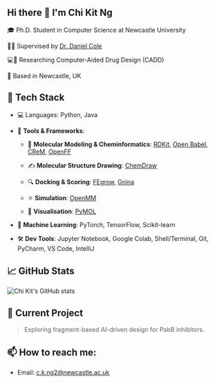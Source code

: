 ## Hi there 👋 I'm Chi Kit Ng

🎓 Ph.D. Student in Computer Science at Newcastle University

🧑‍🏫 Supervised by [Dr. Daniel Cole](https://blogs.ncl.ac.uk/danielcole/about-us/)

💻💊 Researching Computer-Aided Drug Design (CADD)

📍 Based in Newcastle, UK

## 🔧 Tech Stack
- 💻 Languages: Python, Java

- 🔬 **Tools & Frameworks**:
  - 🧪 **Molecular Modeling & Cheminformatics**: [RDKit](https://www.rdkit.org/), [Open Babel](https://openbabel.org/), [CReM](https://github.com/DrrDom/crem), [OpenFF](https://www.openforcefield.org/)

  - ✍️ **Molecular Structure Drawing**: [ChemDraw](https://revvitysignals.com/products/research/chemdraw)

  - 🔍 **Docking & Scoring**: [FEgrow](https://github.com/cole-group/FEgrow), [Gnina](https://github.com/gnina/gnina)

  - ⚛️ **Simulation**: [OpenMM](https://openmm.org/)

  - 🔬 **Visualisation**: [PyMOL](https://www.pymol.org/2/)

- 🧠 **Machine Learning**: PyTorch, TensorFlow, Scikit-learn

- 🛠️ **Dev Tools**: Jupyter Notebook, Google Colab, Shell/Terminal, Git, PyCharm, VS Code, IntelliJ

## 📈 GitHub Stats
![Chi Kit's GitHub stats](https://github-readme-stats.vercel.app/api?username=chikitng&show_icons=true&theme=default)

## 🧪 Current Project
> Exploring fragment-based AI-driven design for PabB inhibitors.

## 📫 How to reach me:
- Email: c.k.ng2@newcastle.ac.uk
<!--
**chikitng/chikitng** is a ✨ _special_ ✨ repository because its `README.md` (this file) appears on your GitHub profile.

Here are some ideas to get you started:

- 🔭 I’m currently working on ...
- 🌱 I’m currently learning ...
- 👯 I’m looking to collaborate on ...
- 🤔 I’m looking for help with ...
- 💬 Ask me about ...
- 📫 How to reach me: ...
- 😄 Pronouns: ...
- ⚡ Fun fact: ...
-->
